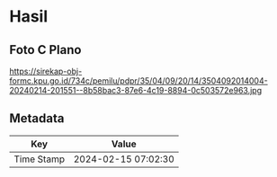 # Hasil

## Foto C Plano

https://sirekap-obj-formc.kpu.go.id/734c/pemilu/pdpr/35/04/09/20/14/3504092014004-20240214-201551--8b58bac3-87e6-4c19-8894-0c503572e963.jpg


## Metadata

| Key        | Value               |
| ---------- | ------------------- |
| Time Stamp | 2024-02-15 07:02:30 |




